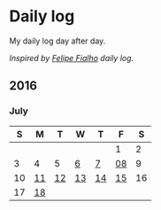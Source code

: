 # Daily log

My daily log day after day.   

*Inspired by [Felipe Fialho](https://github.com/lfeh/dailylog) daily log.*

## 2016

### July

| S | M | T | W | T | F | S |
|---|---|---|---|---|---|---|
|   |   |   |   |   | 1 | 2 |
| 3 | 4 | 5 | [6](/log/2016/2016-07-06.md) | [7](/log/2016/2016-07-07.md) | [08](/log/2016/2016-07-08.md) | 9  |
| 10 | [11](/log/2016/2016-07-11.md) | [12](/log/2016/2016-07-12.md)  | [13](/log/2016/2016-07-13.md)  | [14](/log/2016/2016-07-14.md)  | [15](/log/2016/2016-07-15.md) | 16 |
| 17 | [18](/log/2016/2016-07-18.md)  |   |   |   |  |  | |
